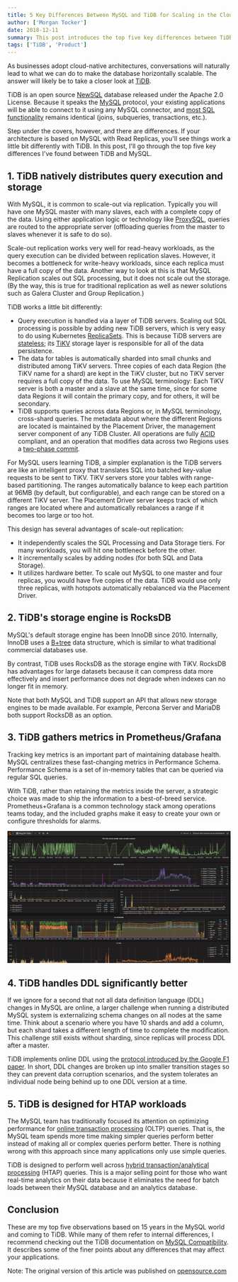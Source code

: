 ```yaml
---
title: 5 Key Differences Between MySQL and TiDB for Scaling in the Cloud
author: ['Morgan Tocker']
date: 2018-12-11
summary: This post introduces the top five key differences between TiDB and MySQL.
tags: ['TiDB', 'Product']
---
```


As businesses adopt cloud-native architectures, conversations will naturally lead to what we can do to make the database horizontally scalable. The answer will likely be to take a closer look at [TiDB](https://www.pingcap.com/docs/).

TiDB is an open source [NewSQL](https://en.wikipedia.org/wiki/NewSQL) database released under the Apache 2.0 License. Because it speaks the [MySQL](https://en.wikipedia.org/wiki/MySQL) protocol, your existing applications will be able to connect to it using any MySQL connector, and [most SQL functionality](https://www.pingcap.com/docs/sql/mysql-compatibility/) remains identical (joins, subqueries, transactions, etc.).

Step under the covers, however, and there are differences. If your architecture is based on MySQL with Read Replicas, you'll see things work a little bit differently with TiDB. In this post, I'll go through the top five key differences I've found between TiDB and MySQL.

## 1. TiDB natively distributes query execution and storage

With MySQL, it is common to scale-out via replication. Typically you will have one MySQL master with many slaves, each with a complete copy of the data. Using either application logic or technology like [ProxySQL](https://proxysql.com/), queries are routed to the appropriate server (offloading queries from the master to slaves whenever it is safe to do so).

Scale-out replication works very well for read-heavy workloads, as the query execution can be divided between replication slaves. However, it becomes a bottleneck for write-heavy workloads, since each replica must have a full copy of the data. Another way to look at this is that MySQL Replication scales out SQL processing, but it does not scale out the storage. (By the way, this is true for traditional replication as well as newer solutions such as Galera Cluster and Group Replication.)

TiDB works a little bit differently:

- Query execution is handled via a layer of TiDB servers. Scaling out SQL processing is possible by adding new TiDB servers, which is very easy to do using Kubernetes [ReplicaSets](https://kubernetes.io/docs/concepts/workloads/controllers/replicaset/). This is because TiDB servers are [stateless](https://en.wikipedia.org/wiki/State_(computer_science)); its [TiKV](https://github.com/tikv/tikv/wiki) storage layer is responsible for all of the data persistence.
- The data for tables is automatically sharded into small chunks and distributed among TiKV servers. Three copies of each data Region (the TiKV name for a shard) are kept in the TiKV cluster, but no TiKV server requires a full copy of the data. To use MySQL terminology: Each TiKV server is both a master and a slave at the same time, since for some data Regions it will contain the primary copy, and for others, it will be secondary.
- TiDB supports queries across data Regions or, in MySQL terminology, cross-shard queries. The metadata about where the different Regions are located is maintained by the Placement Driver, the management server component of any TiDB Cluster. All operations are fully [ACID](https://en.wikipedia.org/wiki/ACID_(computer_science)) compliant, and an operation that modifies data across two Regions uses a [two-phase commit](https://en.wikipedia.org/wiki/Two-phase_commit_protocol).

For MySQL users learning TiDB, a simpler explanation is the TiDB servers are like an intelligent proxy that translates SQL into batched key-value requests to be sent to TiKV. TiKV servers store your tables with range-based partitioning. The ranges automatically balance to keep each partition at 96MB (by default, but configurable), and each range can be stored on a different TiKV server. The Placement Driver server keeps track of which ranges are located where and automatically rebalances a range if it becomes too large or too hot.

This design has several advantages of scale-out replication:

- It independently scales the SQL Processing and Data Storage tiers. For many workloads, you will hit one bottleneck before the other.
- It incrementally scales by adding nodes (for both SQL and Data Storage).
- It utilizes hardware better. To scale out MySQL to one master and four replicas, you would have five copies of the data. TiDB would use only three replicas, with hotspots automatically rebalanced via the Placement Driver.

## 2. TiDB's storage engine is RocksDB

MySQL's default storage engine has been InnoDB since 2010. Internally, InnoDB uses a [B+tree](https://en.wikipedia.org/wiki/B%2B_tree) data structure, which is similar to what traditional commercial databases use.

By contrast, TiDB uses RocksDB as the storage engine with TiKV. RocksDB has advantages for large datasets because it can compress data more effectively and insert performance does not degrade when indexes can no longer fit in memory.

Note that both MySQL and TiDB support an API that allows new storage engines to be made available. For example, Percona Server and MariaDB both support RocksDB as an option.

## 3. TiDB gathers metrics in Prometheus/Grafana

Tracking key metrics is an important part of maintaining database health. MySQL centralizes these fast-changing metrics in Performance Schema. Performance Schema is a set of in-memory tables that can be queried via regular SQL queries.

With TiDB, rather than retaining the metrics inside the server, a strategic choice was made to ship the information to a best-of-breed service. Prometheus+Grafana is a common technology stack among operations teams today, and the included graphs make it easy to create your own or configure thresholds for alarms.

![](media/grafana-in-tidb.png)

## 4. TiDB handles DDL significantly better

If we ignore for a second that not all data definition language (DDL) changes in MySQL are online, a larger challenge when running a distributed MySQL system is externalizing schema changes on all nodes at the same time. Think about a scenario where you have 10 shards and add a column, but each shard takes a different length of time to complete the modification. This challenge still exists without sharding, since replicas will process DDL after a master.

TiDB implements online DDL using the [protocol introduced by the Google F1 paper](https://static.googleusercontent.com/media/research.google.com/en//pubs/archive/41344.pdf). In short, DDL changes are broken up into smaller transition stages so they can prevent data corruption scenarios, and the system tolerates an individual node being behind up to one DDL version at a time.

## 5. TiDB is designed for HTAP workloads

The MySQL team has traditionally focused its attention on optimizing performance for [online transaction processing](https://en.wikipedia.org/wiki/Online_transaction_processing) (OLTP) queries. That is, the MySQL team spends more time making simpler queries perform better instead of making all or complex queries perform better. There is nothing wrong with this approach since many applications only use simple queries.

TiDB is designed to perform well across [hybrid transaction/analytical processing](https://en.wikipedia.org/wiki/Hybrid_transactional/analytical_processing_(HTAP)) (HTAP) queries. This is a major selling point for those who want real-time analytics on their data because it eliminates the need for batch loads between their MySQL database and an analytics database.

## Conclusion

These are my top five observations based on 15 years in the MySQL world and coming to TiDB. While many of them refer to internal differences, I recommend checking out the TiDB documentation on [MySQL Compatibility](https://www.pingcap.com/docs/sql/mysql-compatibility/). It describes some of the finer points about any differences that may affect your applications.

Note: The original version of this article was published on [opensource.com](https://opensource.com/article/18/11/key-differences-between-mysql-and-tidb)